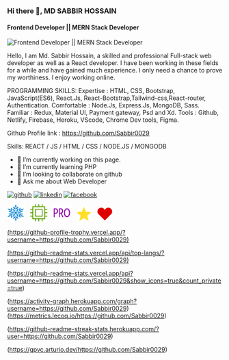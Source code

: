 
### Hi there 👋, MD SABBIR HOSSAIN
#### Frontend Developer || MERN Stack Developer
![Frontend Developer || MERN Stack Developer](https://media-exp1.licdn.com/dms/image/C5616AQF4fMMmvs1nAQ/profile-displaybackgroundimage-shrink_200_800/0/1652505431475?e=1667433600&v=beta&t=oKElM2-cX0FdOQJJSwKcreG3d9x3J_YBY_U1Rl6EQB8)

Hello,
I am Md. Sabbir Hossain, a skilled and professional Full-stack web developer as well as a React developer. I have been working in these fields for a while and have gained much experience. I only need a chance to prove my worthiness. I enjoy working online.

PROGRAMMING SKILLS:
Expertise : HTML, CSS, Bootstrap, JavaScript(ES6), React.Js, React-Bootstrap,Tailwind-css,React-router, Authentication.
Comfortable : Node.Js, Express.Js, MongoDB, Sass.
Familiar : Redux, Material UI, Payment gateway, Psd and Xd.
Tools : Github, Netlify, Firebase, Heroku, VScode, Chrome Dev tools, Figma.

Github Profile link :
https://github.com/Sabbir0029

Skills:  REACT / JS / HTML / CSS / NODE.JS / MONGODB

- 🔭 I’m currently working on this page. 
- 🌱 I’m currently learning PHP 
- 👯 I’m looking to collaborate on github 
- 💬 Ask me about Web Developer 


[<img src='https://cdn.jsdelivr.net/npm/simple-icons@3.0.1/icons/github.svg' alt='github' height='40'>](https://github.com/https://github.com/Sabbir0029)  [<img src='https://cdn.jsdelivr.net/npm/simple-icons@3.0.1/icons/linkedin.svg' alt='linkedin' height='40'>](https://www.linkedin.com/in/https://www.linkedin.com/in/md-sabbir-hossain-8a8390227//)  [<img src='https://cdn.jsdelivr.net/npm/simple-icons@3.0.1/icons/facebook.svg' alt='facebook' height='40'>](https://www.facebook.com/https://www.facebook.com/sabbirahmad.shakib/)  

<a href='https://archiveprogram.github.com/'><img src='https://raw.githubusercontent.com/acervenky/animated-github-badges/master/assets/acbadge.gif' width='40' height='40'></a> <a href='https://docs.github.com/en/developers'><img src='https://raw.githubusercontent.com/acervenky/animated-github-badges/master/assets/devbadge.gif' width='40' height='40'></a> <a href='https://github.com/pricing'><img src='https://raw.githubusercontent.com/acervenky/animated-github-badges/master/assets/pro.gif' width='40' height='40'></a> <a href='https://stars.github.com/'><img src='https://raw.githubusercontent.com/acervenky/animated-github-badges/master/assets/starbadge.gif' width='35' height='35'></a> <a href='https://docs.github.com/en/github/supporting-the-open-source-community-with-github-sponsors'><img src='https://raw.githubusercontent.com/acervenky/animated-github-badges/master/assets/sponsorbadge.gif' width='35' height='35'></a> 

[(https://github-profile-trophy.vercel.app/?username=https://github.com/Sabbir0029)](https://github.com/ryo-ma/github-profile-trophy)

[(https://github-readme-stats.vercel.app/api/top-langs/?username=https://github.com/Sabbir0029)](https://github.com/anuraghazra/github-readme-stats)

(https://github-readme-stats.vercel.app/api?username=https://github.com/Sabbir0029&show_icons=true&count_private=true)  

(https://activity-graph.herokuapp.com/graph?username=https://github.com/Sabbir0029)  
(https://metrics.lecoq.io/https://github.com/Sabbir0029)  

(https://github-readme-streak-stats.herokuapp.com/?user=https://github.com/Sabbir0029)  

(https://gpvc.arturio.dev/https://github.com/Sabbir0029)  
